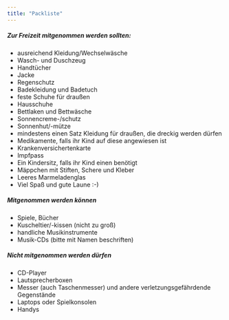 ```yaml
---
title: "Packliste"
---
```

##### Zur Freizeit mitgenommen werden sollten:
* ausreichend Kleidung/Wechselwäsche
* Wasch- und Duschzeug
* Handtücher
* Jacke
* Regenschutz
* Badekleidung und Badetuch
* feste Schuhe für draußen
* Hausschuhe
* Bettlaken und Bettwäsche
* Sonnencreme-/schutz
* Sonnenhut/-mütze
* mindestens einen Satz Kleidung für draußen, die dreckig werden dürfen
* Medikamente, falls ihr Kind auf diese angewiesen ist
* Krankenversichertenkarte
* Impfpass
* Ein Kindersitz, falls ihr Kind einen benötigt
* Mäppchen mit Stiften, Schere und Kleber
* Leeres Marmeladenglas
* Viel Spaß und gute Laune :-)
##### Mitgenommen werden können
* Spiele, Bücher
* Kuscheltier/-kissen (nicht zu groß)
* handliche Musikinstrumente
* Musik-CDs (bitte mit Namen beschriften)
##### Nicht mitgenommen werden dürfen
* CD-Player
* Lautsprecherboxen
* Messer (auch Taschenmesser) und andere verletzungsgefährdende Gegenstände
* Laptops oder Spielkonsolen
* Handys